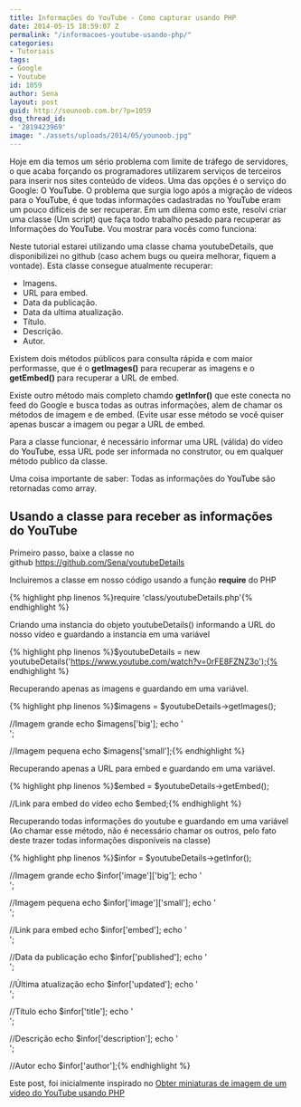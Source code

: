 ```yaml
---
title: Informações do YouTube - Como capturar usando PHP
date: 2014-05-15 18:59:07 Z
permalink: "/informacoes-youtube-usando-php/"
categories:
- Tutoriais
tags:
- Google
- Youtube
id: 1059
author: Sena
layout: post
guid: http://sounoob.com.br/?p=1059
dsq_thread_id:
- '2819423969'
image: "./assets/uploads/2014/05/younoob.jpg"
---
```


Hoje em dia temos um sério problema com limite de tráfego de servidores, o que acaba forçando os programadores utilizarem serviços de terceiros para inserir nos sites conteúdo de vídeos. Uma das opções é o serviço do Google: O <span style="color: #000000;">YouTube</span>. O problema que surgia logo após a migração de vídeos para o <span style="color: #000000;">YouTube</span>, é que todas informações cadastradas no <span style="color: #000000;">YouTube </span>eram um pouco difíceis de ser recuperar. Em um dilema como este, resolvi criar uma classe (Um script) que faça todo trabalho pesado para recuperar as Informações do <span style="color: #000000;">YouTube</span>. Vou mostrar para vocês como funciona<!--more-->:

Neste tutorial estarei utilizando uma classe chama youtubeDetails, que disponibilizei no github (caso achem bugs ou queira melhorar, fiquem a vontade). Esta classe consegue atualmente recuperar:

  * Imagens.
  * URL para embed.
  * Data da publicação.
  * Data da ultima atualização.
  * Título.
  * Descrição.
  * Autor.

Existem dois métodos públicos para consulta rápida e com maior performasse, que é o **getImages()** para recuperar as imagens e o **getEmbed()** para recuperar a URL de embed.
  
Existe outro método mais completo chamdo **getInfor()** que este conecta no feed do Google e busca todas as outras informações, alem de chamar os métodos de imagem e de embed. (Evite usar esse método se você quiser apenas buscar a imagem ou pegar a URL de embed.

Para a classe funcionar, é necessário informar uma URL (válida) do vídeo do <span style="color: #000000;">YouTube</span>, essa URL pode ser informada no construtor, ou em qualquer método publico da classe.

Uma coisa importante de saber: Todas as informações do <span style="color: #000000;">YouTube </span>são retornadas como array.

## Usando a classe para receber as informações do YouTube

Primeiro passo, baixe a classe no github <a title="youtubeDetails" href="https://github.com/Sena/youtubeDetails" target="_blank" rel="external nofollow">https://github.com/Sena/youtubeDetails</a>

Incluiremos a classe em nosso código usando a função **require** do PHP

{% highlight php linenos %}require 'class/youtubeDetails.php'{% endhighlight %} 

Criando uma instancia do objeto youtubeDetails() informando a URL do nosso vídeo e guardando a instancia em uma variável

{% highlight php linenos %}$youtubeDetails = new youtubeDetails('https://www.youtube.com/watch?v=0rFE8FZNZ3o');{% endhighlight %} 

Recuperando apenas as imagens e guardando em uma variável.

{% highlight php linenos %}$imagens = $youtubeDetails->getImages();

//Imagem grande
echo $imagens['big'];
echo '<br>';

//Imagem pequena
echo $imagens['small'];{% endhighlight %} 

Recuperando apenas a URL para embed e guardando em uma variável.

{% highlight php linenos %}$embed = $youtubeDetails->getEmbed();

//Link para embed do vídeo
echo $embed;{% endhighlight %} 

Recuperando todas informações do youtube e guardando em uma variável (Ao chamar esse método, não é necessário chamar os outros, pelo fato deste trazer todas informações disponíveis na classe)

{% highlight php linenos %}$infor = $youtubeDetails->getInfor();

//Imagem grande
echo $infor['image']['big'];
echo '<br>';

//Imagem pequena
echo $infor['image']['small'];
echo '<br>';

//Link para embed
echo $infor['embed'];
echo '<br>';

//Data da publicação
echo $infor['published'];
echo '<br>';

//Última atualização
echo $infor['updated'];
echo '<br>';

//Título
echo $infor['title'];
echo '<br>';

//Descrição
echo $infor['description'];
echo '<br>';

//Autor
echo $infor['author'];{% endhighlight %} 

 

Este post, foi inicialmente inspirado no <a title="Obter miniaturas de imagem de um vídeo do YouTube usando PHP" href="./obter-a-miniaturas-de-imagem-de-um-video-do-youtube-usando-php/" target="_blank">Obter miniaturas de imagem de um vídeo do YouTube usando PHP</a>